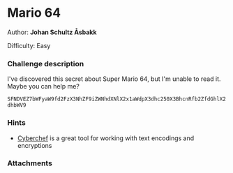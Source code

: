 # Mario 64

Author: **Johan Schultz Åsbakk**

Difficulty: Easy

### Challenge description

I've discovered this secret about Super Mario 64, but I'm unable to read it. Maybe you can help me?

`SFNDVEZ7bWFyaW9fd2FzX3NhZF9iZWNhdXNlX2x1aWdpX3dhc250X3BhcnRfb2ZfdGhlX2dhbWV9`

### Hints
- [Cyberchef](https://gchq.github.io/CyberChef/) is a great tool for working with text encodings and encryptions 

### Attachments
